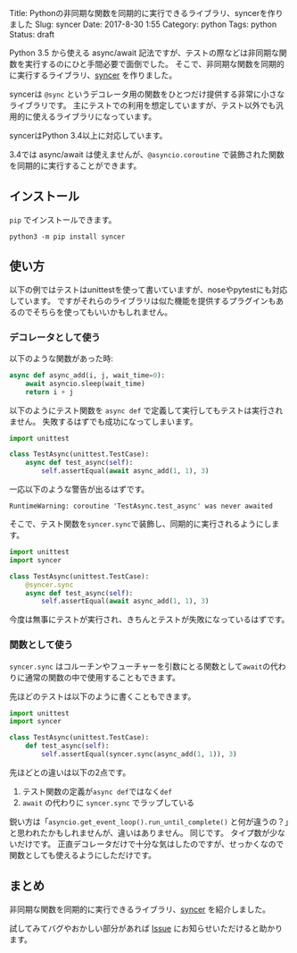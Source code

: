 Title: Pythonの非同期な関数を同期的に実行できるライブラリ、syncerを作りました
Slug: syncer
Date: 2017-8-30 1:55
Category: python
Tags: python
Status: draft

Python 3.5 から使える async/await 記法ですが、テストの際などは非同期な関数を実行するのにひと手間必要で面倒でした。
そこで、非同期な関数を同期的に実行するライブラリ、[syncer](https://github.com/miyakogi/syncer) を作りました。

syncerは `@sync` というデコレータ用の関数をひとつだけ提供する非常に小さなライブラリです。
主にテストでの利用を想定していますが、テスト以外でも汎用的に使えるライブラリになっています。

<!--more-->

syncerはPython 3.4以上に対応しています。

3.4では async/await は使えませんが、`@asyncio.coroutine` で装飾された関数を同期的に実行することができます。

## インストール

`pip` でインストールできます。

```
python3 -m pip install syncer
```

## 使い方

以下の例ではテストはunittestを使って書いていますが、noseやpytestにも対応しています。
ですがそれらのライブラリは似た機能を提供するプラグインもあるのでそちらを使ってもいいかもしれません。

### デコレータとして使う

以下のような関数があった時:

```python
async def async_add(i, j, wait_time=0):
    await asyncio.sleep(wait_time)
    return i + j
```

以下のようにテスト関数を `async def` で定義して実行してもテストは実行されません。
失敗するはずでも成功になってしまいます。

```python
import unittest

class TestAsync(unittest.TestCase):
    async def test_async(self):
        self.assertEqual(await async_add(1, 1), 3)
```

一応以下のような警告が出るはずです。

```
RuntimeWarning: coroutine 'TestAsync.test_async' was never awaited
```

そこで、テスト関数を`syncer.sync`で装飾し、同期的に実行されるようにします。

```python
import unittest
import syncer

class TestAsync(unittest.TestCase):
    @syncer.sync
    async def test_async(self):
        self.assertEqual(await async_add(1, 1), 3)
```

今度は無事にテストが実行され、きちんとテストが失敗になっているはずです。

### 関数として使う

`syncer.sync` はコルーチンやフューチャーを引数にとる関数として`await`の代わりに通常の関数の中で使用することもできます。

先ほどのテストは以下のように書くこともできます。

```python
import unittest
import syncer

class TestAsync(unittest.TestCase):
    def test_async(self):
        self.assertEqual(syncer.sync(async_add(1, 1)), 3)
```

先ほどとの違いは以下の2点です。

1. テスト関数の定義が`async def`ではなく`def`
2. `await` の代わりに `syncer.sync` でラップしている

鋭い方は「`asyncio.get_event_loop().run_until_complete()` と何が違うの？」と思われたかもしれませんが、違いはありません。
同じです。
タイプ数が少ないだけです。
正直デコレータだけで十分な気はしたのですが、せっかくなので関数としても使えるようにしただけです。

## まとめ

非同期な関数を同期的に実行できるライブラリ、[syncer](https://github.com/miyakogi/syncer) を紹介しました。

試してみてバグやおかしい部分があれば [Issue](https://github.com/miyakogi/syncer/issues) にお知らせいただけると助かります。
